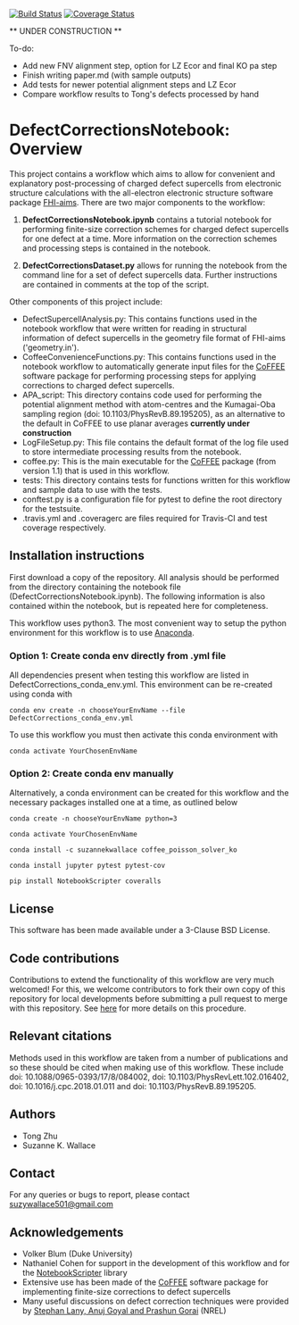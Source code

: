 [![Build Status](https://travis-ci.org/skw32/DefectCorrectionsNotebook.svg?branch=master)](https://travis-ci.org/skw32/DefectCorrectionsNotebook)
[![Coverage Status](https://coveralls.io/repos/github/skw32/DefectCorrectionsNotebook/badge.png?branch=master)](https://coveralls.io/github/skw32/DefectCorrectionsNotebook?branch=master)

** UNDER CONSTRUCTION **

To-do:

- Add new FNV alignment step, option for LZ Ecor and final KO pa step
- Finish writing paper.md (with sample outputs)
- Add tests for newer potential alignment steps and LZ Ecor
- Compare workflow results to Tong's defects processed by hand

# DefectCorrectionsNotebook: Overview

This project contains a workflow which aims to allow for convenient and explanatory post-processing of charged defect supercells from electronic structure calculations with the all-electron electronic structure software package [FHI-aims](https://aimsclub.fhi-berlin.mpg.de/). There are two major components to the workflow:

1. **DefectCorrectionsNotebook.ipynb** contains a tutorial notebook for performing finite-size correction schemes for charged defect supercells for one defect at a time. More information on the correction schemes and processing steps is contained in the notebook.

2. **DefectCorrectionsDataset.py** allows for running the notebook from the command line for a set of defect supercells data. Further instructions are contained in comments at the top of the script.

Other components of this project include:

- DefectSupercellAnalysis.py: This contains functions used in the notebook workflow that were written for reading in structural information of defect supercells in the geometry file format of FHI-aims ('geometry.in').
- CoffeeConvenienceFunctions.py: This contains functions used in the notebook workflow to automatically generate input files for the [CoFFEE](https://www.sciencedirect.com/science/article/pii/S0010465518300158) software package for performing processing steps for applying corrections to charged defect supercells.
- APA_script: This directory contains code used for performing the potential alignment method with atom-centres and the Kumagai-Oba sampling region (doi: 10.1103/PhysRevB.89.195205), as an alternative to the default in CoFFEE to use planar averages **currently under construction**
- LogFileSetup.py: This file contains the default format of the log file used to store intermediate processing results from the notebook.
- coffee.py: This is the main executable for the [CoFFEE](https://www.sciencedirect.com/science/article/pii/S0010465518300158) package (from version 1.1) that is used in this workflow.
- tests: This directory contains tests for functions written for this workflow and sample data to use with the tests.
- conftest.py is a configuration file for pytest to define the root directory for the testsuite.
- .travis.yml and .coveragerc are files required for Travis-CI and test coverage respectively.

## Installation instructions

First download a copy of the repository. All analysis should be performed from the directory containing the notebook file (DefectCorrectionsNotebook.ipynb). The following information is also contained within the notebook, but is repeated here for completeness.

This workflow uses python3. The most convenient way to setup the python environment for this workflow is to use [Anaconda](https://www.anaconda.com/distribution/). 


### Option 1: Create conda env directly from .yml file
All dependencies present when testing this workflow are listed in DefectCorrections_conda_env.yml. This environment can be re-created using conda with 

`conda env create -n chooseYourEnvName --file DefectCorrections_conda_env.yml` 

To use this workflow you must then activate this conda environment with 

`conda activate YourChosenEnvName`

### Option 2: Create conda env manually

Alternatively, a conda environment can be created for this workflow and the necessary packages installed one at a time, as outlined below

`conda create -n chooseYourEnvName python=3`

`conda activate YourChosenEnvName`

`conda install -c suzannekwallace coffee_poisson_solver_ko`

`conda install jupyter pytest pytest-cov`

`pip install NotebookScripter coveralls`

## License

This software has been made available under a 3-Clause BSD License.

## Code contributions

Contributions to extend the functionality of this workflow are very much welcomed! For this, we welcome contributors to fork their own copy of this repository for local developments before submitting a pull request to merge with this repository. See [here](https://guides.github.com/activities/forking/) for more details on this procedure.

## Relevant citations

Methods used in this workflow are taken from a number of publications and so these should be cited when making use of this workflow. These include doi: 10.1088/0965-0393/17/8/084002, doi: 10.1103/PhysRevLett.102.016402, doi: 10.1016/j.cpc.2018.01.011 and doi: 10.1103/PhysRevB.89.195205.

## Authors

- Tong Zhu
- Suzanne K. Wallace

## Contact

For any queries or bugs to report, please contact suzywallace501@gmail.com

## Acknowledgements

- Volker Blum (Duke University)
- Nathaniel Cohen for support in the development of this workflow and for the [NotebookScripter](https://github.com/breathe/NotebookScripter) library
- Extensive use has been made of the [CoFFEE](https://www.sciencedirect.com/science/article/pii/S0010465518300158) software package for implementing finite-size corrections to defect supercells
- Many useful discussions on defect correction techniques were provided by [Stephan Lany, Anuj Goyal and Prashun Gorai](https://github.com/pylada/pylada-defects) (NREL)

